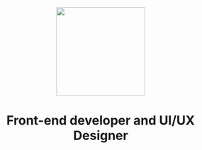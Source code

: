 <div id="header" align="center">
  <img src="https://media.giphy.com/media/cpAGF6uxLw93uuQNNJ/giphy.gif" width="200"/>
  
  <h1>
    Front-end developer and UI/UX Designer
  </h1>
</div>



